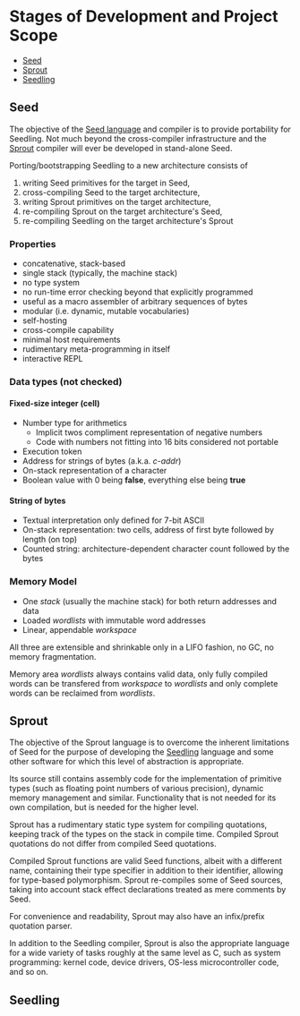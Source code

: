# Stages of Development and Project Scope

 * [Seed](#seed)
 * [Sprout](#sprout)
 * [Seedling](#seedling)

## Seed

The objective of the [Seed language](seed.md) and compiler is to provide portability for 
Seedling. Not much beyond the cross-compiler infrastructure and the [Sprout](#sprout) 
compiler will ever be developed in stand-alone Seed.

Porting/bootstrapping Seedling to a new architecture consists of

 1. writing Seed primitives for the target in Seed,
 1. cross-compiling Seed to the target architecture,
 1. writing Sprout primitives on the target architecture,
 1. re-compiling Sprout on the target architecture's Seed, 
 1. re-compiling Seedling on the target architecture's Sprout

### Properties

 * concatenative, stack-based
 * single stack (typically, the machine stack)
 * no type system
 * no run-time error checking beyond that explicitly programmed
 * useful as a macro assembler of arbitrary sequences of bytes
 * modular (i.e. dynamic, mutable vocabularies)
 * self-hosting
 * cross-compile capability
 * minimal host requirements
 * rudimentary meta-programming in itself
 * interactive REPL

### Data types (not checked)

#### Fixed-size integer (cell)

 * Number type for arithmetics
   * Implicit twos compliment representation of negative numbers
   * Code with numbers not fitting into 16 bits considered not portable
 * Execution token
 * Address for strings of bytes (a.k.a. *c-addr*)
 * On-stack representation of a character
 * Boolean value with 0 being **false**, everything else being **true**

#### String of bytes

 * Textual interpretation only defined for 7-bit ASCII
 * On-stack representation: two cells, address of first byte followed by length (on top)
 * Counted string: architecture-dependent character count followed by the bytes

### Memory Model

 * One *stack* (usually the machine stack) for both return addresses and data
 * Loaded *wordlists* with immutable word addresses
 * Linear, appendable *workspace*

All three are extensible and shrinkable only in a LIFO fashion, no GC, no memory fragmentation.

Memory area *wordlists* always contains valid data, only fully compiled words can be 
transfered from *workspace* to *wordlists* and only complete words can be reclaimed from 
*wordlists*.

## Sprout

The objective of the Sprout language is to overcome the inherent limitations of Seed for the 
purpose of developing the [Seedling](#seedling) language and some other software for which 
this level of abstraction is appropriate.

Its source still contains assembly code for the implementation of primitive types (such as 
floating point numbers of various precision), dynamic memory management and similar. 
Functionality that is not needed for its own compilation, but is needed for the higher level.

Sprout has a rudimentary static type system for compiling quotations, keeping track of the 
types on the stack in compile time. Compiled Sprout quotations do not differ from compiled 
Seed quotations.

Compiled Sprout functions are valid Seed functions, albeit with a different name, containing 
their type specifier in addition to their identifier, allowing for type-based polymorphism. 
Sprout re-compiles some of Seed sources, taking into account stack effect declarations treated 
as mere comments by Seed.

For convenience and readability, Sprout may also have an infix/prefix quotation parser.

In addition to the Seedling compiler, Sprout is also the appropriate language for a wide variety 
of tasks roughly at the same level as C, such as system programming: kernel code, device drivers, 
OS-less microcontroller code, and so on.

## Seedling
